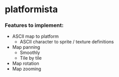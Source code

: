 platformista
============

### Features to implement:

* ASCII map to platform
    * ASCII character to sprite / texture definitions
* Map panning
    * Smoothly
    * Tile by tile
* Map rotation
* Map zooming
